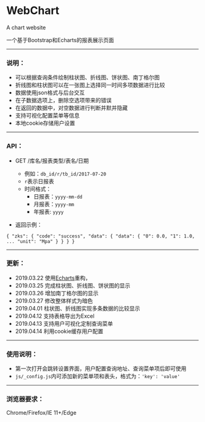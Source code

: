 # WebChart

A chart website 

一个基于Bootstrap和Echarts的报表展示页面

---

### 说明：


- 可以根据查询条件绘制柱状图、折线图、饼状图、南丁格尔图
- 折线图和柱状图可以在一张图上选择同一时间多项数据进行比较
- 数据使用json格式与后台交互
- 在子数据选项上，删除空选项带来的错误
- 在返回的数据中，对空数据进行判断并默并隐藏
- 支持可视化配置菜单等信息
- 本地cookie存储用户设置

---
### API：
- GET /库名/报表类型/表名/日期
    + 例如：`db_id/r/tb_id/2017-07-20`
    + `r`表示日报表
    + 时间格式：
        + 日报表：`yyyy-mm-dd`
        + 月报表：`yyyy-mm`
        + 年报表: `yyyy`

- 返回示例：

`{
  "zks": {
    "code": "success",
    "data": {
      "data": {
        "0": 0.0,
        "1": 1.0,
        ...
        "unit": "Mpa"
      }
    }
  }
}`

---
### 更新：

- 2019.03.22    使用[Echarts](https://echarts.baidu.com)重构，
- 2019.03.25    完成柱状图、折线图、饼状图的显示
- 2019.03.26    增加南丁格尔图的显示
- 2019.03.27    修改整体样式为暗色
- 2019.04.01    柱状图、折线图实现多条数据的比较显示
- 2019.04.12    支持表格导出为Excel
- 2019.04.13    支持用户可视化定制查询菜单
- 2019.04.14    利用cookie缓存用户配置

---

### 使用说明：

- 第一次打开会跳转设置界面，用户配置查询地址、查询菜单项后即可使用
- `js/_config.js`内可添加新的菜单项和表头，格式为：`'key': 'value'`

---

### 浏览器要求：

Chrome/Firefox/IE 11+/Edge
